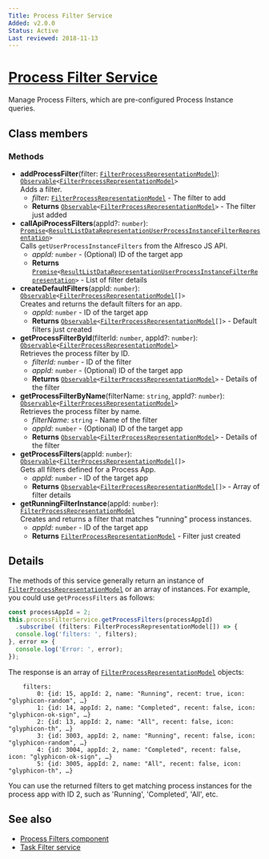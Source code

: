 ```yaml
---
Title: Process Filter Service
Added: v2.0.0
Status: Active
Last reviewed: 2018-11-13
---
```


# [Process Filter Service](../../../lib/process-services/src/lib/process-list/services/process-filter.service.ts "Defined in process-filter.service.ts")

Manage Process Filters, which are pre-configured Process Instance queries. 

## Class members

### Methods

-   **addProcessFilter**(filter: [`FilterProcessRepresentationModel`](../../../lib/process-services/src/lib/process-list/models/filter-process.model.ts)): [`Observable`](http://reactivex.io/documentation/observable.html)`<`[`FilterProcessRepresentationModel`](../../../lib/process-services/src/lib/process-list/models/filter-process.model.ts)`>`<br/>
    Adds a filter.
    -   _filter:_ [`FilterProcessRepresentationModel`](../../../lib/process-services/src/lib/src/lib/process-list/models/filter-process.model.ts)  - The filter to add
    -   **Returns** [`Observable`](http://reactivex.io/documentation/observable.html)`<`[`FilterProcessRepresentationModel`](../../../lib/process-services/src/lib/process-list/models/filter-process.model.ts)`>` - The filter just added
-   **callApiProcessFilters**(appId?: `number`): [`Promise`](https://developer.mozilla.org/en-US/docs/Web/JavaScript/Guide/Using_promises)`<`[`ResultListDataRepresentationUserProcessInstanceFilterRepresentation`](https://github.com/Alfresco/alfresco-js-api/blob/development/src/api/activiti-rest-api/docs/ResultListDataRepresentation%C2%ABUserProcessInstanceFilterRepresentation%C2%BB.md)`>`<br/>
    Calls `getUserProcessInstanceFilters` from the Alfresco JS API.
    -   _appId:_ `number`  - (Optional) ID of the target app
    -   **Returns** [`Promise`](https://developer.mozilla.org/en-US/docs/Web/JavaScript/Guide/Using_promises)`<`[`ResultListDataRepresentationUserProcessInstanceFilterRepresentation`](https://github.com/Alfresco/alfresco-js-api/blob/development/src/api/activiti-rest-api/docs/ResultListDataRepresentation%C2%ABUserProcessInstanceFilterRepresentation%C2%BB.md)`>` - List of filter details
-   **createDefaultFilters**(appId: `number`): [`Observable`](http://reactivex.io/documentation/observable.html)`<`[`FilterProcessRepresentationModel`](../../../lib/process-services/src/lib/process-list/models/filter-process.model.ts)`[]>`<br/>
    Creates and returns the default filters for an app.
    -   _appId:_ `number`  - ID of the target app
    -   **Returns** [`Observable`](http://reactivex.io/documentation/observable.html)`<`[`FilterProcessRepresentationModel`](../../../lib/process-services/src/lib/process-list/models/filter-process.model.ts)`[]>` - Default filters just created
-   **getProcessFilterById**(filterId: `number`, appId?: `number`): [`Observable`](http://reactivex.io/documentation/observable.html)`<`[`FilterProcessRepresentationModel`](../../../lib/process-services/src/lib/process-list/models/filter-process.model.ts)`>`<br/>
    Retrieves the process filter by ID.
    -   _filterId:_ `number`  - ID of the filter
    -   _appId:_ `number`  - (Optional) ID of the target app
    -   **Returns** [`Observable`](http://reactivex.io/documentation/observable.html)`<`[`FilterProcessRepresentationModel`](../../../lib/process-services/src/lib/process-list/models/filter-process.model.ts)`>` - Details of the filter
-   **getProcessFilterByName**(filterName: `string`, appId?: `number`): [`Observable`](http://reactivex.io/documentation/observable.html)`<`[`FilterProcessRepresentationModel`](../../../lib/process-services/src/lib/process-list/models/filter-process.model.ts)`>`<br/>
    Retrieves the process filter by name.
    -   _filterName:_ `string`  - Name of the filter
    -   _appId:_ `number`  - (Optional) ID of the target app
    -   **Returns** [`Observable`](http://reactivex.io/documentation/observable.html)`<`[`FilterProcessRepresentationModel`](../../../lib/process-services/src/lib/process-list/models/filter-process.model.ts)`>` - Details of the filter
-   **getProcessFilters**(appId: `number`): [`Observable`](http://reactivex.io/documentation/observable.html)`<`[`FilterProcessRepresentationModel`](../../../lib/process-services/src/lib/process-list/models/filter-process.model.ts)`[]>`<br/>
    Gets all filters defined for a Process App.
    -   _appId:_ `number`  - ID of the target app
    -   **Returns** [`Observable`](http://reactivex.io/documentation/observable.html)`<`[`FilterProcessRepresentationModel`](../../../lib/process-services/src/lib/process-list/models/filter-process.model.ts)`[]>` - Array of filter details
-   **getRunningFilterInstance**(appId: `number`): [`FilterProcessRepresentationModel`](../../../lib/process-services/src/lib/process-list/models/filter-process.model.ts)<br/>
    Creates and returns a filter that matches "running" process instances.
    -   _appId:_ `number`  - ID of the target app
    -   **Returns** [`FilterProcessRepresentationModel`](../../../lib/process-services/src/lib/process-list/models/filter-process.model.ts) - Filter just created

## Details

The methods of this service generally return an instance of
[`FilterProcessRepresentationModel`](../../../lib/process-services/src/lib/process-list/models/filter-process.model.ts) or an array of instances. For example, you
could use `getProcessFilters` as follows:

```ts
const processAppId = 2;
this.processFilterService.getProcessFilters(processAppId)
  .subscribe( (filters: FilterProcessRepresentationModel[]) => {
  console.log('filters: ', filters);
}, error => {
  console.log('Error: ', error);
});
```

The response is an array of [`FilterProcessRepresentationModel`](../../../lib/process-services/src/lib/process-list/models/filter-process.model.ts) objects:

        filters:  
            0: {id: 15, appId: 2, name: "Running", recent: true, icon: "glyphicon-random", …}
            1: {id: 14, appId: 2, name: "Completed", recent: false, icon: "glyphicon-ok-sign", …}
            2: {id: 13, appId: 2, name: "All", recent: false, icon: "glyphicon-th", …}
            3: {id: 3003, appId: 2, name: "Running", recent: false, icon: "glyphicon-random", …}
            4: {id: 3004, appId: 2, name: "Completed", recent: false, icon: "glyphicon-ok-sign", …}
            5: {id: 3005, appId: 2, name: "All", recent: false, icon: "glyphicon-th", …}

You can use the returned filters to get matching process instances for the process app with ID 2, 
such as 'Running', 'Completed', 'All', etc.

## See also

-   [Process Filters component](../components/process-filters.component.md)
-   [Task Filter service](task-filter.service.md)
